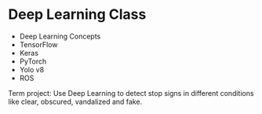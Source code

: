 # Deep Learning Class

* Deep Learning Concepts
* TensorFlow
* Keras
* PyTorch
* Yolo v8
* ROS

Term project: Use Deep Learning to detect stop signs in different conditions like clear, obscured, vandalized and fake.
